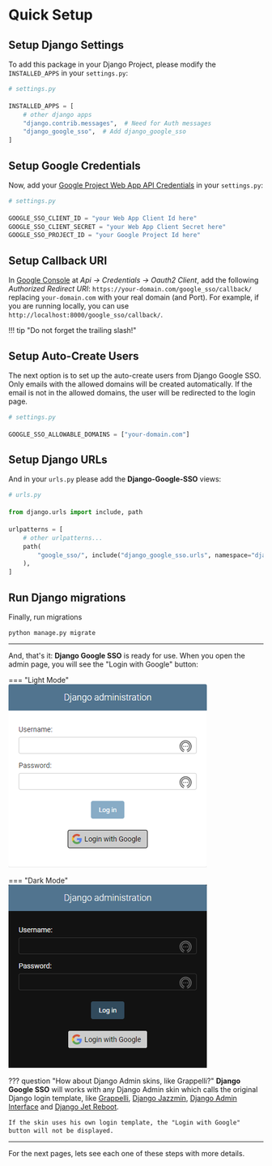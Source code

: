 # Quick Setup

## Setup Django Settings

To add this package in your Django Project, please modify the `INSTALLED_APPS` in your `settings.py`:

```python
# settings.py

INSTALLED_APPS = [
    # other django apps
    "django.contrib.messages",  # Need for Auth messages
    "django_google_sso",  # Add django_google_sso
]
```

## Setup Google Credentials

Now, add your [Google Project Web App API Credentials](https://console.cloud.google.com/apis/credentials) in your `settings.py`:

```python
# settings.py

GOOGLE_SSO_CLIENT_ID = "your Web App Client Id here"
GOOGLE_SSO_CLIENT_SECRET = "your Web App Client Secret here"
GOOGLE_SSO_PROJECT_ID = "your Google Project Id here"
```

## Setup Callback URI

In [Google Console](https://console.cloud.google.com/apis/credentials) at _Api -> Credentials -> Oauth2 Client_,
add the following _Authorized Redirect URI_: `https://your-domain.com/google_sso/callback/` replacing `your-domain.com` with your
real domain (and Port). For example, if you are running locally, you can use `http://localhost:8000/google_sso/callback/`.

!!! tip "Do not forget the trailing slash!"

## Setup Auto-Create Users

The next option is to set up the auto-create users from Django Google SSO. Only emails with the allowed domains will be
created automatically. If the email is not in the allowed domains, the user will be redirected to the login page.

```python
# settings.py

GOOGLE_SSO_ALLOWABLE_DOMAINS = ["your-domain.com"]
```

## Setup Django URLs

And in your `urls.py` please add the **Django-Google-SSO** views:

```python
# urls.py

from django.urls import include, path

urlpatterns = [
    # other urlpatterns...
    path(
        "google_sso/", include("django_google_sso.urls", namespace="django_google_sso")
    ),
]
```

## Run Django migrations

Finally, run migrations

```shell
python manage.py migrate
```

---

And, that's it: **Django Google SSO** is ready for use. When you open the admin page, you will see the "Login with Google" button:

=== "Light Mode"
    ![](images/django_login_with_google_white.png)

=== "Dark Mode"
    ![](images/django_login_with_google_dark.png)

??? question "How about Django Admin skins, like Grappelli?"
    **Django Google SSO** will works with any Django Admin skin which calls the original Django login template, like
    [Grappelli](https://github.com/sehmaschine/django-grappelli), [Django Jazzmin](https://github.com/farridav/django-jazzmin),
    [Django Admin Interface](https://github.com/fabiocaccamo/django-admin-interface) and [Django Jet Reboot](https://github.com/assem-ch/django-jet-reboot).

    If the skin uses his own login template, the "Login with Google" button will not be displayed.

---

For the next pages, lets see each one of these steps with more details.

